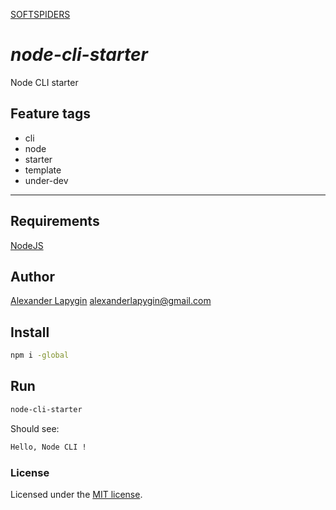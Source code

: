 [SOFTSPIDERS](https://github.com/softspiders/softspiders)

# *node-cli-starter*

Node CLI starter

## Feature tags

- cli
- node
- starter
- template
- under-dev

---

## Requirements

[NodeJS](https://nodejs.org/en/)

## Author

[Alexander Lapygin](https://github.com/AlexanderLapygin) <alexanderlapygin@gmail.com>

## Install

```sh
npm i -global
```

## Run

```sh
node-cli-starter
```

Should see:

```sh
Hello, Node CLI !
```

### License

Licensed under the [MIT license](./LICENSE).
